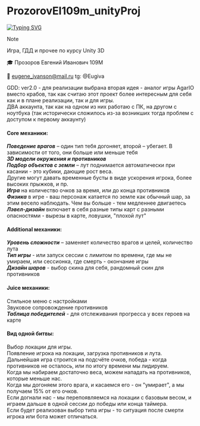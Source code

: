 # ProzorovEI109m_unityProj

[![Typing SVG](https://readme-typing-svg.herokuapp.com?font=Fira+Code&pause=1000&center=true&vCenter=true&multiline=true&random=false&width=435&height=70&lines=Unity+3D;%D0%98%D0%B3%D1%80%D0%B0%2C+GDD+%D0%B8+%D0%BF%D1%80%D0%BE%D1%87%D0%B5%D0%B5)](https://git.io/typing-svg)
> [!NOTE]
> Игра, ГДД и прочее по курсу Unity 3D


🎓  Прозоров Евгений Иванович 109М

📧 eugene_ivanson@mail.ru
tg: @Eugiva


GDD:
ver2.0 - для реализации выбрана вторая идея - аналог игры AgarIO вместо крабов, 
так как считаю этот проект более интересным для себя как и в плане реализации, так и для игры.    
ДВА аккаунта, так как на одном из них работаю с ПК, на другом с ноутбука (так исторически сложилось из-за возникших тогда проблем с доступом к первому аккаунту)             


#### Core механики: #
___Поведение врагов___ – один тип тебя догоняет, второй – убегает. В зависимости от того, они больше или меньше тебя   
___3D модели окружения и противников___     
___Подбор объектов с земли___ – лут поднимается автоматически при касании - это кубики, дающие рост веса.   
Другие могут давать временные бусты в виде ускорения игрока, более высоких прыжков, и пр.      
___Игра___ на количество очков за время, или до конца противников     
___Физика___ в игре - ваш персонаж катается по земле как обычный шар, за этим весело наблюдать. Чем вы больше - тем медленнее двигаетесь         
___Лэвел-дизайн___ включает в себя разные типы карт с разными опасностями - вырезы в карте, ловушки, "плохой лут"
      


#### Additional механики: # 
___Уровень сложности___ – заменяет количество врагов и целей, количество лута  
___Тип игры___ - или запуск сессии с лимитом по времени, где мы не умираем, или сессионка, где смерть - окончание игры       
___Дизайн шаров___ - выбор скина для себя, рандомный скин для противников      
  

#### Juice механики: #
Стильное меню с настройками    
Звуковое сопровождение противников     
___Таблица победителей___ - для отслеживания прогресса у всех героев на карте    

#### Вид одной битвы: #
Выбор локации для игры.      
Появление игрока на локации, загрузка противников и лута.      
Дальнейшая игра строится на подсчёте очков, победа - когда противников не осталось, или по итогу времени мы лидируем.     
Когда мы набираем достаточно веса, можем нападать на противников, которые меньше нас.   
Когда мы догоняем этого врага, и касаемся его - он "умирает", а мы получаем 15% от его очков.     
Если догнали нас - мы перепоявляемся на локации с базовым весом, и играем дальше в одной сессии до победы или конца таймера.     
Если будет реализован выбор типа игры - то ситуация после смерти игрока или бота может отличаться.          
